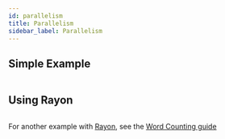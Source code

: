 ```yaml
---
id: parallelism
title: Parallelism
sidebar_label: Parallelism
---
```


## Simple Example

```rust

```

## Using Rayon

```rust

```

For another example with [Rayon](https://github.com/rayon-rs/rayon), see the [Word Counting guide](word-counting-example.md)
